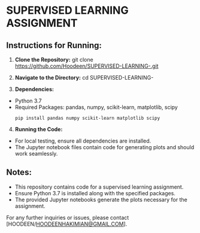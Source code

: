 # SUPERVISED LEARNING ASSIGNMENT

## Instructions for Running:

1. **Clone the Repository:**
git clone https://github.com/Hoodeen/SUPERVISED-LEARNING-.git

2. **Navigate to the Directory:**
cd SUPERVISED-LEARNING-


3. **Dependencies:**
- Python 3.7
- Required Packages: pandas, numpy, scikit-learn, matplotlib, scipy
  ```
  pip install pandas numpy scikit-learn matplotlib scipy
  ```

4. **Running the Code:**
- For local testing, ensure all dependencies are installed.
- The Jupyter notebook files contain code for generating plots and should work seamlessly.

## Notes:
- This repository contains code for a supervised learning assignment.
- Ensure Python 3.7 is installed along with the specified packages.
- The provided Jupyter notebooks generate the plots necessary for the assignment.

For any further inquiries or issues, please contact [HOODEEN/HOODEENHAKIMIAN@GMAIL.COM].

